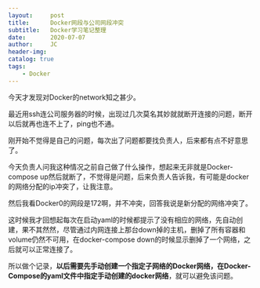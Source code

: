 ```yaml
---
layout:     post
title:      Docker网段与公司网段冲突
subtitle:   Docker学习笔记整理
date:       2020-07-07
author:     JC
header-img: 
catalog: true
tags:
    - Docker
---
```


今天才发现对Docker的network知之甚少。  

最近用ssh连公司服务器的时候，出现过几次莫名其妙就就断开连接的问题，断开以后就再也连不上了，ping也不通。  

刚开始不觉得是自己的问题，每次出了问题都要找负责人，后来都有点不好意思了。  

今天负责人问我这种情况之前自己做了什么操作，想起来无非就是Docker-compose up然后就断了，不觉得是问题，后来负责人告诉我，有可能是docker的网络分配的ip冲突了，让我注意。 

然后我看Docker0的网段是172啊，并不冲突，回答我说是新分配的网络冲突了。   

这时候我才回想起每次在启动yaml的时候都提示了没有相应的网络，先自动创建，果不其然然，尽管通过内网连接上那台down掉的主机，删掉了所有容器和volume仍然不可用，在docker-compose down的时候显示删掉了一个网络，之后就可以正常连接了。  

所以做个记录，**以后需要先手动创建一个指定子网络的Docker网络，在Docker-Compose的yaml文件中指定手动创建的docker网络**，就可以避免该问题。
